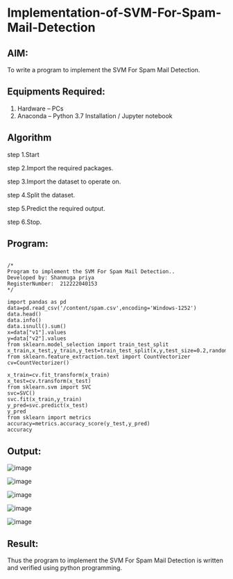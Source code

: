 # Implementation-of-SVM-For-Spam-Mail-Detection

## AIM:
To write a program to implement the SVM For Spam Mail Detection.

## Equipments Required:
1. Hardware – PCs
2. Anaconda – Python 3.7 Installation / Jupyter notebook

## Algorithm
step 1.Start

step 2.Import the required packages.

step 3.Import the dataset to operate on.

step 4.Split the dataset.

step 5.Predict the required output.

step 6.Stop. 

## Program:
```

/*
Program to implement the SVM For Spam Mail Detection..
Developed by: Shanmuga priya
RegisterNumber:  212222040153
*/

import pandas as pd
data=pd.read_csv('/content/spam.csv',encoding='Windows-1252')
data.head()
data.info()
data.isnull().sum()
x=data["v1"].values
y=data["v2"].values
from sklearn.model_selection import train_test_split
x_train,x_test,y_train,y_test=train_test_split(x,y,test_size=0.2,random_state=0)
from sklearn.feature_extraction.text import CountVectorizer
cv=CountVectorizer()

x_train=cv.fit_transform(x_train)
x_test=cv.transform(x_test)
from sklearn.svm import SVC
svc=SVC()
svc.fit(x_train,y_train)
y_pred=svc.predict(x_test)
y_pred
from sklearn import metrics
accuracy=metrics.accuracy_score(y_test,y_pred)
accuracy

```

## Output:
![image](https://github.com/shanmugapriyatharani/Implementation-of-SVM-For-Spam-Mail-Detection/assets/119393427/f24bfa97-cb2a-4e71-ab02-d280bf4a7812)

![image](https://github.com/shanmugapriyatharani/Implementation-of-SVM-For-Spam-Mail-Detection/assets/119393427/5c347136-7f95-426f-b300-9f63ccf11596)

![image](https://github.com/shanmugapriyatharani/Implementation-of-SVM-For-Spam-Mail-Detection/assets/119393427/a4377309-e72f-448f-877f-cb44e4178c08)

![image](https://github.com/shanmugapriyatharani/Implementation-of-SVM-For-Spam-Mail-Detection/assets/119393427/9b66512f-0b73-4c35-9448-5bf5a48f2f64)

![image](https://github.com/shanmugapriyatharani/Implementation-of-SVM-For-Spam-Mail-Detection/assets/119393427/8a4df175-029d-470a-b2b8-1dff3b418507)


## Result:
Thus the program to implement the SVM For Spam Mail Detection is written and verified using python programming.
